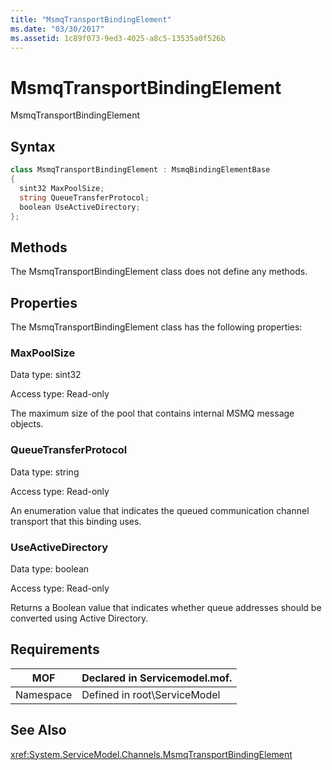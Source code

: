 ```yaml
---
title: "MsmqTransportBindingElement"
ms.date: "03/30/2017"
ms.assetid: 1c89f073-9ed3-4025-a8c5-13535a0f526b
---
```

# MsmqTransportBindingElement
MsmqTransportBindingElement  
  
## Syntax  
  
```csharp
class MsmqTransportBindingElement : MsmqBindingElementBase  
{  
  sint32 MaxPoolSize;  
  string QueueTransferProtocol;  
  boolean UseActiveDirectory;  
};  
```  
  
## Methods  
 The MsmqTransportBindingElement class does not define any methods.  
  
## Properties  
 The MsmqTransportBindingElement class has the following properties:  
  
### MaxPoolSize  
 Data type: sint32  
  
 Access type: Read-only  
  
 The maximum size of the pool that contains internal MSMQ message objects.  
  
### QueueTransferProtocol  
 Data type: string  
  
 Access type: Read-only  
  
 An enumeration value that indicates the queued communication channel transport that this binding uses.  
  
### UseActiveDirectory  
 Data type: boolean  
  
 Access type: Read-only  
  
 Returns a Boolean value that indicates whether queue addresses should be converted using Active Directory.  
  
## Requirements  
  
|MOF|Declared in Servicemodel.mof.|  
|---------|-----------------------------------|  
|Namespace|Defined in root\ServiceModel|  
  
## See Also  
 <xref:System.ServiceModel.Channels.MsmqTransportBindingElement>
